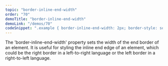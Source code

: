 ```yaml
---
topic: "border-inline-end-width"
order: "70"
demoTitle: "border-inline-end-width"
demoLink: "/demos/70"
codeSnippet: ".example { border-inline-end-width: 2px; border-style: solid; }"
---
```


The 'border-inline-end-width' property sets the width of the end border of an element. It is useful for styling the inline end edge of an element, which could be the right border in a left-to-right language or the left border in a right-to-left language.
<br />
